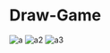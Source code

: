 # Draw-Game
![a](https://user-images.githubusercontent.com/30691553/92899784-c9841580-f427-11ea-9bd5-8252800462bd.png)
![a2](https://user-images.githubusercontent.com/30691553/92899945-f1737900-f427-11ea-9c82-c768d51de1d1.png)
![a3](https://user-images.githubusercontent.com/30691553/92899952-f2a4a600-f427-11ea-9004-32445e468470.png)

